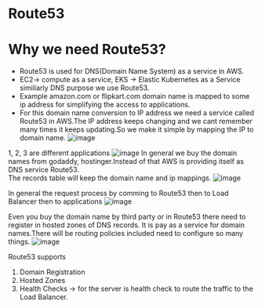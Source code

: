 # Route53
# Why we need Route53?
- Route53 is used for DNS(Domain Name System) as a service in AWS.
- EC2-> compute as a service, EKS -> Elastic Kubernetes as a Service similiarly DNS purpose we use Route53.
- Example amazon.com or flipkart.com domain name is mapped to some ip address for simplifying the access to applications.
- For this domain name conversion to IP address we need a service called Route53 in AWS.The IP address keeps changing and we cant remember many times it keeps updating.So we make it simple by mapping the IP to domain name.
  ![image](https://github.com/mallikharjuna160003/30-Days-of-AWS/assets/74324685/50499b2d-381d-4abd-b10b-e0fb5468c7b2)

1, 2, 3 are different applications
![image](https://github.com/mallikharjuna160003/30-Days-of-AWS/assets/74324685/50961e1d-fa6f-45be-b936-9eafe23d4eb0)
In general we buy the domain names from godaddy, hostinger.Instead of that AWS is providing itself as DNS service Route53.<br>
The records table will keep the domain name and ip mappings.
![image](https://github.com/mallikharjuna160003/30-Days-of-AWS/assets/74324685/1863e85e-ae61-401e-90e8-aa874e810a9f)

In general the request process by comming to Route53 then to Load Balancer then to applications
![image](https://github.com/mallikharjuna160003/30-Days-of-AWS/assets/74324685/f6c87e5d-6606-482c-bd4d-b5855721f499)

Even you buy the domain name by third party or in Route53 there need to register in  hosted zones of DNS records.
It is pay as a service for domain names.There will be routing policies included need to configure so many things.
![image](https://github.com/mallikharjuna160003/30-Days-of-AWS/assets/74324685/6a7bf872-92fe-4707-818d-f894421094bd)

Route53 supports
1. Domain Registration
2. Hosted Zones
3. Health Checks -> for the server is health check to route the traffic to the Load Balancer.



